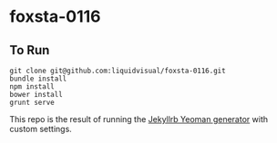 foxsta-0116
=============================

## To Run

    git clone git@github.com:liquidvisual/foxsta-0116.git
    bundle install
    npm install
    bower install
    grunt serve

This repo is the result of running the [Jekyllrb Yeoman generator](https://github.com/robwierzbowski/generator-jekyllrb) with custom settings.
